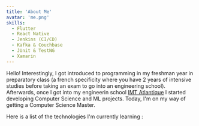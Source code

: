 ```yaml
---
title: 'About Me'
avatar: 'me.png'
skills:
  - Flutter
  - React Native
  - Jenkins (CI/CD)
  - Kafka & Couchbase
  - JUnit & TestNG
  - Xamarin
---
```


Hello! Interestingly, I got introduced to programming in my freshman year in preparatory class (a french specificity where you have 2 years of intensive studies before taking an exam to go into an engineering school). Afterwards, once I got into my engineerin school [IMT Atlantique](https://www.imt-atlantique.fr/fr) I started developing Computer Science and ML projects. Today, I'm on my way of getting a Computer Science Master.

Here is a list of the technologies I'm currently learning :
